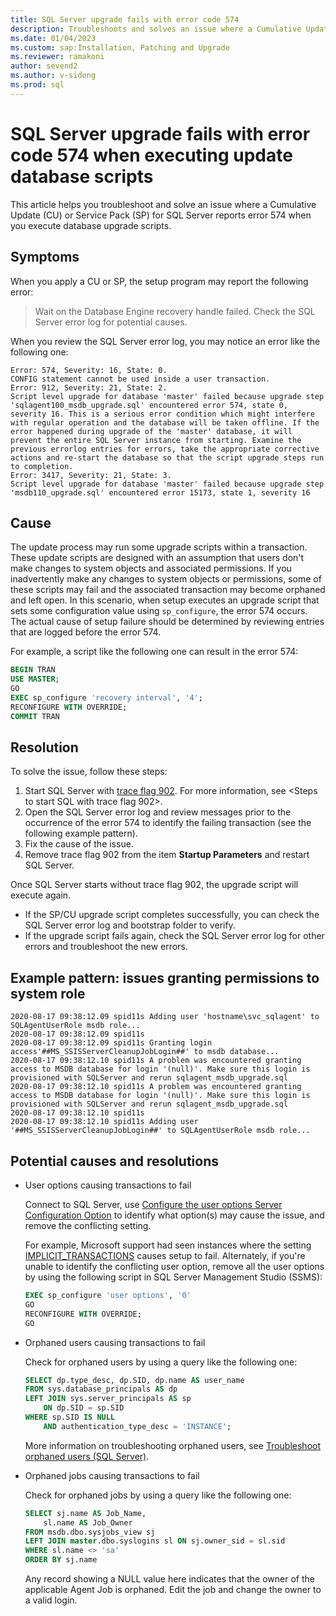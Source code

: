 ```yaml
---
title: SQL Server upgrade fails with error code 574
description: Troubleshoots and solves an issue where a Cumulative Update (CU) or Service Pack (SP) for SQL Server reports error 574 when you execute database upgrade scripts.
ms.date: 01/04/2023
ms.custom: sap:Installation, Patching and Upgrade
ms.reviewer: ramakoni
author: sevend2
ms.author: v-sidong
ms.prod: sql
---
```


# SQL Server upgrade fails with error code 574 when executing update database scripts

This article helps you troubleshoot and solve an issue where a Cumulative Update (CU) or Service Pack (SP) for SQL Server reports error 574 when you execute database upgrade scripts.

## Symptoms

When you apply a CU or SP, the setup program may report the following error:  

> Wait on the Database Engine recovery handle failed. Check the SQL Server error log for potential causes.  

When you review the SQL Server error log, you may notice an error like the following one:

```Output
Error: 574, Severity: 16, State: 0.
CONFIG statement cannot be used inside a user transaction.
Error: 912, Severity: 21, State: 2.
Script level upgrade for database 'master' failed because upgrade step 'sqlagent100_msdb_upgrade.sql' encountered error 574, state 0, severity 16. This is a serious error condition which might interfere with regular operation and the database will be taken offline. If the error happened during upgrade of the 'master' database, it will prevent the entire SQL Server instance from starting. Examine the previous errorlog entries for errors, take the appropriate corrective actions and re-start the database so that the script upgrade steps run to completion.
Error: 3417, Severity: 21, State: 3.
Script level upgrade for database 'master' failed because upgrade step 'msdb110_upgrade.sql' encountered error 15173, state 1, severity 16
```

## Cause

The update process may run some upgrade scripts within a transaction. These update scripts are designed with an assumption that users don't make changes to system objects and associated permissions. If you inadvertently make any changes to system objects or permissions, some of these scripts may fail and the associated transaction may become orphaned and left open. In this scenario, when setup executes an upgrade script that sets some configuration value using `sp_configure`, the error 574 occurs. The actual cause of setup failure should be determined by reviewing entries that are logged before the error 574.

For example, a script like the following one can result in the error 574:

```sql
BEGIN TRAN
USE MASTER;
GO
EXEC sp_configure 'recovery interval', '4';
RECONFIGURE WITH OVERRIDE;
COMMIT TRAN
```

## Resolution

To solve the issue, follow these steps:

1. Start SQL Server with [trace flag 902](/sql/t-sql/database-console-commands/dbcc-traceon-trace-flags-transact-sql#tf902). For more information, see <Steps to start SQL with trace flag 902>.
1. Open the SQL Server error log and review messages prior to the occurrence of the error 574 to identify the failing transaction (see the following example pattern).
1. Fix the cause of the issue.
1. Remove trace flag 902 from the item **Startup Parameters** and restart SQL Server.

Once SQL Server starts without trace flag 902, the upgrade script will execute again.

- If the SP/CU upgrade script completes successfully, you can check the SQL Server error log and bootstrap folder to verify.
- If the upgrade script fails again, check the SQL Server error log for other errors and troubleshoot the new errors.

## Example pattern: issues granting permissions to system role

```Output
2020-08-17 09:38:12.09 spid11s Adding user 'hostname\svc_sqlagent' to SQLAgentUserRole msdb role...
2020-08-17 09:38:12.09 spid11s
2020-08-17 09:38:12.09 spid11s Granting login access'##MS_SSISServerCleanupJobLogin##' to msdb database...
2020-08-17 09:38:12.10 spid11s A problem was encountered granting access to MSDB database for login '(null)'. Make sure this login is provisioned with SQLServer and rerun sqlagent_msdb_upgrade.sql
2020-08-17 09:38:12.10 spid11s A problem was encountered granting access to MSDB database for login '(null)'. Make sure this login is provisioned with SQLServer and rerun sqlagent_msdb_upgrade.sql
2020-08-17 09:38:12.10 spid11s
2020-08-17 09:38:12.10 spid11s Adding user '##MS_SSISServerCleanupJobLogin##' to SQLAgentUserRole msdb role...
```

## Potential causes and resolutions

- User options causing transactions to fail

   Connect to SQL Server, use [Configure the user options Server Configuration Option](/sql/database-engine/configure-windows/configure-the-user-options-server-configuration-option) to identify what option(s) may cause the issue, and remove the conflicting setting.

   For example, Microsoft support had seen instances where the setting [IMPLICIT_TRANSACTIONS](/sql/t-sql/statements/set-implicit-transactions-transact-sql) causes setup to fail. Alternately, if you're unable to identify the conflicting user option, remove all the user options by using the following script in SQL Server Management Studio (SSMS):

   ```sql
   EXEC sp_configure 'user options', '0'
   GO
   RECONFIGURE WITH OVERRIDE;
   GO
   ```

- Orphaned users causing transactions to fail

   Check for orphaned users by using a query like the following one:

   ```sql
   SELECT dp.type_desc, dp.SID, dp.name AS user_name
   FROM sys.database_principals AS dp
   LEFT JOIN sys.server_principals AS sp
       ON dp.SID = sp.SID
   WHERE sp.SID IS NULL
       AND authentication_type_desc = 'INSTANCE';
   ```

   More information on troubleshooting orphaned users, see [Troubleshoot orphaned users (SQL Server)](/sql/sql-server/failover-clusters/troubleshoot-orphaned-users-sql-server).

- Orphaned jobs causing transactions to fail

   Check for orphaned jobs by using a query like the following one:

   ```sql
   SELECT sj.name AS Job_Name,
       sl.name AS Job_Owner
   FROM msdb.dbo.sysjobs_view sj
   LEFT JOIN master.dbo.syslogins sl ON sj.owner_sid = sl.sid
   WHERE sl.name <> 'sa'
   ORDER BY sj.name
   ```

   Any record showing a NULL value here indicates that the owner of the applicable Agent Job is orphaned. Edit the job and change the owner to a valid login.
